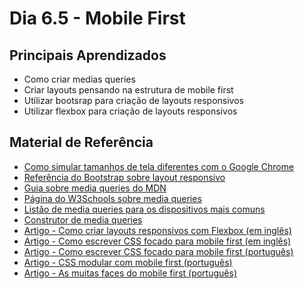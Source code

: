 # Dia 6.5 - Mobile First

## Principais Aprendizados

- Como criar medias queries
- Criar layouts pensando na estrutura de mobile first
- Utilizar bootsrap para criação de layouts responsivos
- Utilizar flexbox para criação de layouts responsivos
## Material de Referência

- [Como simular tamanhos de tela diferentes com o Google Chrome](https://developer.chrome.com/docs/devtools/device-mode/)
- [Referência do Bootstrap sobre layout responsivo](https://getbootstrap.com/docs/3.4/css/)
- [Guia sobre media queries do MDN](https://developer.mozilla.org/pt-BR/docs/Web/CSS/Media_Queries/Using_media_queries)
- [Página do W3Schools sobre media queries](https://www.w3schools.com/css/css_rwd_mediaqueries.asp)
- [Listão de media queries para os dispositivos mais comuns](https://css-tricks.com/snippets/css/media-queries-for-standard-devices/)
- [Construtor de media queries](http://giona.net/tools/css3-mediaquery-generator/)
- [Artigo - Como criar layouts responsivos com Flexbox (em inglês)](https://www.quackit.com/css/flexbox/tutorial/create_a_responsive_flexbox_layout.cfm)
- [Artigo - Como escrever CSS focado para mobile first (em inglês)](https://zellwk.com/blog/how-to-write-mobile-first-css/)
- [Artigo - Como escrever CSS focado para mobile first (português)](https://www.todoespacoonline.com/w/2015/03/como-escrever-seu-css-para-projetos-mobile-first/)
- [Artigo - CSS modular com mobile first (português)](https://www.felipefialho.com/blog/css-modular-com-mobile-first/)
- [Artigo - As muitas faces do mobile first (português)](https://tableless.com.br/as-muitas-faces-do-mobile-first/)